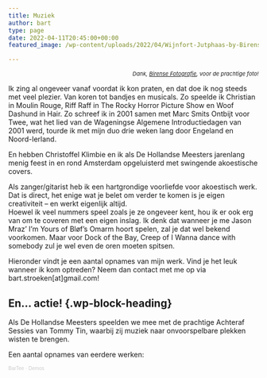 ```yaml
---
title: Muziek
author: bart
type: page
date: 2022-04-11T20:45:00+00:00
featured_image: /wp-content/uploads/2022/04/Wijnfort-Jutphaas-by-Birense-Fotografie-WEB-6291-672x372.jpeg

---
```

<p style="font-size:11px;text-align:right">
  <em>Dank, </em><a href="https://www.birensefotografie.nl/"><em>Birense Fotografie</em></a><em>, voor de prachtige foto!</em>
</p>

Ik zing al ongeveer vanaf voordat ik kon praten, en dat doe ik nog steeds met veel plezier. Van koren tot bandjes en musicals. Zo speelde ik Christian in Moulin Rouge, Riff Raff in The Rocky Horror Picture Show en Woof Dashund in Hair. Zo schreef ik in 2001 samen met Marc Smits Ontbijt voor Twee, wat het lied van de Wageningse Algemene Introductiedagen van 2001 werd, tourde ik met mijn duo drie weken lang door Engeland en Noord-Ierland.  
  
En hebben Christoffel Klimbie en ik als De Hollandse Meesters jarenlang menig feest in en rond Amsterdam opgeluisterd met swingende akoestische covers. 

Als zanger/gitarist heb ik een hartgrondige voorliefde voor akoestisch werk. Dat is direct, het enige wat je belet om verder te komen is je eigen creativiteit &#8211; en werkt eigenlijk altijd.  
Hoewel ik veel nummers speel zoals je ze ongeveer kent, hou ik er ook erg van om te coveren met een eigen inslag. Ik denk dat wanneer je me Jason Mraz&#8217; I&#8217;m Yours of Bløf&#8217;s Omarm hoort spelen, zal je dat wel bekend voorkomen. Maar voor Dock of the Bay, Creep of I Wanna dance with somebody zul je wel even de oren moeten spitsen.

Hieronder vindt je een aantal opnames van mijn werk. Vind je het leuk wanneer ik kom optreden? Neem dan contact met me op via bart.stroeken[at]gmail.com!

## En&#8230; actie! {.wp-block-heading}

Als De Hollandse Meesters speelden we mee met de prachtige Achteraf Sessies van Tommy Tin, waarbij zij muziek naar onvoorspelbare plekken wisten te brengen.

Een aantal opnames van eerdere werken:

<div style="font-size: 10px; color: #cccccc;line-break: anywhere;word-break: normal;overflow: hidden;white-space: nowrap;text-overflow: ellipsis; font-family: Interstate,Lucida Grande,Lucida Sans Unicode,Lucida Sans,Garuda,Verdana,Tahoma,sans-serif;font-weight: 100;">
  <a href="https://soundcloud.com/bartee" title="BarTee" target="_blank" style="color: #cccccc; text-decoration: none;" rel="noopener noreferrer">BarTee</a> · <a href="https://soundcloud.com/bartee/sets/demos" title="Demos" target="_blank" style="color: #cccccc; text-decoration: none;" rel="noopener noreferrer">Demos</a>
</div>